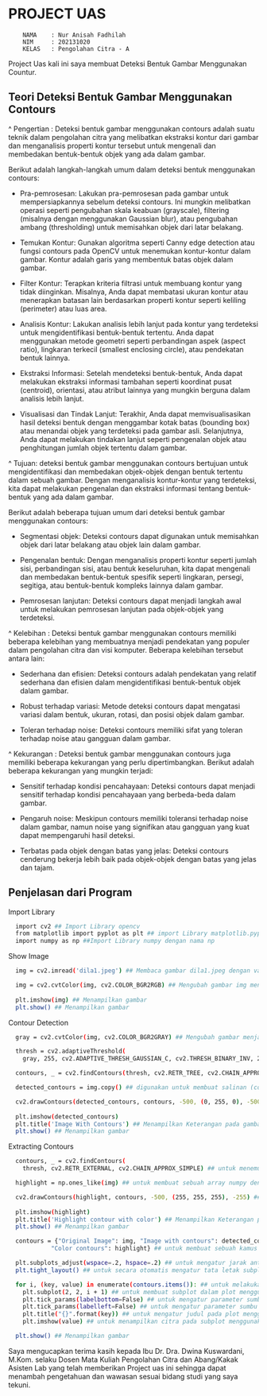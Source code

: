    # PROJECT UAS

        NAMA    : Nur Anisah Fadhilah
        NIM     : 202131020
        KELAS   : Pengolahan Citra - A

Project Uas kali ini saya membuat Deteksi Bentuk Gambar Menggunakan Countur.


## Teori Deteksi Bentuk Gambar Menggunakan Contours

^ Pengertian :
Deteksi bentuk gambar menggunakan contours adalah suatu teknik dalam pengolahan citra yang melibatkan ekstraksi kontur dari gambar dan menganalisis properti kontur tersebut untuk mengenali dan membedakan bentuk-bentuk objek yang ada dalam gambar.

Berikut adalah langkah-langkah umum dalam deteksi bentuk menggunakan contours:

- Pra-pemrosesan: Lakukan pra-pemrosesan pada gambar untuk mempersiapkannya sebelum deteksi contours. Ini mungkin melibatkan operasi seperti pengubahan skala keabuan (grayscale), filtering (misalnya dengan menggunakan Gaussian blur), atau pengubahan ambang (thresholding) untuk memisahkan objek dari latar belakang.

- Temukan Kontur: Gunakan algoritma seperti Canny edge detection atau fungsi contours pada OpenCV untuk menemukan kontur-kontur dalam gambar. Kontur adalah garis yang membentuk batas objek dalam gambar.

- Filter Kontur: Terapkan kriteria filtrasi untuk membuang kontur yang tidak diinginkan. Misalnya, Anda dapat membatasi ukuran kontur atau menerapkan batasan lain berdasarkan properti kontur seperti keliling (perimeter) atau luas area.

- Analisis Kontur: Lakukan analisis lebih lanjut pada kontur yang terdeteksi untuk mengidentifikasi bentuk-bentuk tertentu. Anda dapat menggunakan metode geometri seperti perbandingan aspek (aspect ratio), lingkaran terkecil (smallest enclosing circle), atau pendekatan bentuk lainnya.

- Ekstraksi Informasi: Setelah mendeteksi bentuk-bentuk, Anda dapat melakukan ekstraksi informasi tambahan seperti koordinat pusat (centroid), orientasi, atau atribut lainnya yang mungkin berguna dalam analisis lebih lanjut.

- Visualisasi dan Tindak Lanjut: Terakhir, Anda dapat memvisualisasikan hasil deteksi bentuk dengan menggambar kotak batas (bounding box) atau menandai objek yang terdeteksi pada gambar asli. Selanjutnya, Anda dapat melakukan tindakan lanjut seperti pengenalan objek atau penghitungan jumlah objek tertentu dalam gambar.

^ Tujuan:
deteksi bentuk gambar menggunakan contours bertujuan untuk mengidentifikasi dan membedakan objek-objek dengan bentuk tertentu dalam sebuah gambar. Dengan menganalisis kontur-kontur yang terdeteksi, kita dapat melakukan pengenalan dan ekstraksi informasi tentang bentuk-bentuk yang ada dalam gambar.

Berikut adalah beberapa tujuan umum dari deteksi bentuk gambar menggunakan contours:
- Segmentasi objek: Deteksi contours dapat digunakan untuk memisahkan objek dari latar belakang atau objek lain dalam gambar.

- Pengenalan bentuk: Dengan menganalisis properti kontur seperti jumlah sisi, perbandingan sisi, atau bentuk keseluruhan, kita dapat mengenali dan membedakan bentuk-bentuk spesifik seperti lingkaran, persegi, segitiga, atau bentuk-bentuk kompleks lainnya dalam gambar.

- Pemrosesan lanjutan: Deteksi contours dapat menjadi langkah awal untuk melakukan pemrosesan lanjutan pada objek-objek yang terdeteksi. 

^ Kelebihan :
Deteksi bentuk gambar menggunakan contours memiliki beberapa kelebihan yang membuatnya menjadi pendekatan yang populer dalam pengolahan citra dan visi komputer. Beberapa kelebihan tersebut antara lain:

- Sederhana dan efisien: Deteksi contours adalah pendekatan yang relatif sederhana dan efisien dalam mengidentifikasi bentuk-bentuk objek dalam gambar. 

- Robust terhadap variasi: Metode deteksi contours dapat mengatasi variasi dalam bentuk, ukuran, rotasi, dan posisi objek dalam gambar. 

- Toleran terhadap noise: Deteksi contours memiliki sifat yang toleran terhadap noise atau gangguan dalam gambar. 

^ Kekurangan :
Deteksi bentuk gambar menggunakan contours juga memiliki beberapa kekurangan yang perlu dipertimbangkan. Berikut adalah beberapa kekurangan yang mungkin terjadi:

- Sensitif terhadap kondisi pencahayaan: Deteksi contours dapat menjadi sensitif terhadap kondisi pencahayaan yang berbeda-beda dalam gambar. 

- Pengaruh noise: Meskipun contours memiliki toleransi terhadap noise dalam gambar, namun noise yang signifikan atau gangguan yang kuat dapat mempengaruhi hasil deteksi. 

- Terbatas pada objek dengan batas yang jelas: Deteksi contours cenderung bekerja lebih baik pada objek-objek dengan batas yang jelas dan tajam. 

## Penjelasan dari Program

Import Library 

```bash
  import cv2 ## Import Library opencv
  from matplotlib import pyplot as plt ## import Library matplotlib.pyplot dengan nama plt
  import numpy as np ##Import Library numpy dengan nama np

```

Show Image

```bash
  img = cv2.imread('dila1.jpeg') ## Membaca gambar dila1.jpeg dengan variabel img

  img = cv2.cvtColor(img, cv2.COLOR_BGR2RGB) ## Mengubah gambar img menjadi warna gray
 
  plt.imshow(img) ## Menampilkan gambar
  plt.show() ## Menampilkan gambar
```

Contour Detection

```bash
  gray = cv2.cvtColor(img, cv2.COLOR_BGR2GRAY) ## Mengubah gambar menjadi warna gray  

  thresh = cv2.adaptiveThreshold(
    gray, 255, cv2.ADAPTIVE_THRESH_GAUSSIAN_C, cv2.THRESH_BINARY_INV, 21, 5) ## Terapkan ambang batas (threshold) untuk membuat citra biner 

  contours, _ = cv2.findContours(thresh, cv2.RETR_TREE, cv2.CHAIN_APPROX_SIMPLE) ## Mencari Kontur dalam citra biner 

  detected_contours = img.copy() ## digunakan untuk membuat salinan (copy) dari citra asli (img) ke variabel detected_contours

  cv2.drawContours(detected_contours, contours, -500, (0, 255, 0), -500) ## Untuk menggambar kontur pada salinan citra asli
  
  plt.imshow(detected_contours)
  plt.title('Image With Contours') ## Menampilkan Keterangan pada gambar
  plt.show() ## Menampilkan gambar
```

Extracting Contours

```bash
  contours, _ = cv2.findContours(
    thresh, cv2.RETR_EXTERNAL, cv2.CHAIN_APPROX_SIMPLE) ## untuk menemukan kontur dalam citra biner (thresh) menggunakan fungsi "cv2.findContours" dari pustaka OpenCV.

  highlight = np.ones_like(img) ## untuk membuat sebuah array numpy dengan dimensi yang sama seperti citra img, yang diisi dengan nilai 1.

  cv2.drawContours(highlight, contours, -500, (255, 255, 255), -255) ## untuk menggambar kontur pada citra yang disimpan dalam variabel highlight menggunakan fungsi "cv2.drawContours" dari pustaka OpenCV.
 
  plt.imshow(highlight)
  plt.title('Highlight contour with color') ## Menampilkan Keterangan pada gambar
  plt.show() ## Menampilkan gambar 
```


```bash
  contours = {"Original Image": img, "Image with contours": detected_contours,
            "Color contours": highlight} ## untuk membuat sebuah kamus (dictionary) dengan tiga entri yang berisi citra-citra yang relevan dalam proses deteksi kontur.

  plt.subplots_adjust(wspace=.2, hspace=.2) ## untuk mengatur jarak antara subplot dalam sebuah plot menggunakan pustaka Matplotlib.
  plt.tight_layout() ## untuk secara otomatis mengatur tata letak subplot dan elemen-elemen dalam plot menggunakan pustaka Matplotlib.

  for i, (key, value) in enumerate(contours.items()): ## untuk melakukan iterasi melalui item-item dalam kamus contours menggunakan fungsi enumerate().
    plt.subplot(2, 2, i + 1) ## untuk membuat subplot dalam plot menggunakan pustaka Matplotlib.
    plt.tick_params(labelbottom=False) ## untuk mengatur parameter sumbu x pada plot menggunakan pustaka Matplotlib.
    plt.tick_params(labelleft=False) ## untuk mengatur parameter sumbu y pada plot menggunakan pustaka Matplotlib.
    plt.title("{}".format(key)) ## untuk mengatur judul pada plot menggunakan pustaka Matplotlib.
    plt.imshow(value) ## untuk menampilkan citra pada subplot menggunakan pustaka Matplotlib.

  plt.show() ## Menampilkan gambar 

```
Saya mengucapkan terima kasih kepada Ibu Dr. Dra. Dwina Kuswardani, M.Kom. selaku Dosen Mata Kuliah Pengolahan Citra dan Abang/Kakak Asisten Lab yang telah memberikan Project uas ini sehingga dapat menambah pengetahuan dan wawasan sesuai bidang studi yang saya tekuni.